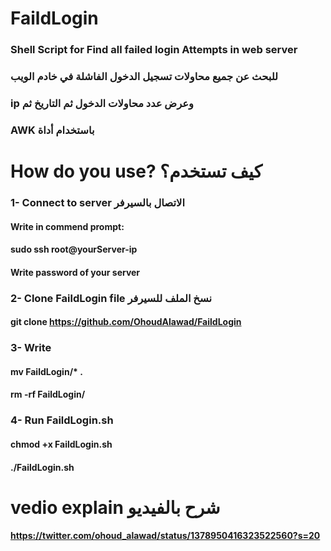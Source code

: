 # FaildLogin
### Shell Script for Find all failed login Attempts in web server
### للبحث عن جميع محاولات تسجيل الدخول الفاشلة في خادم الويب
### ip وعرض عدد محاولات الدخول ثم التاريخ ثم
### AWK باستخدام أداة 
 
# How do you use? كيف تستخدم؟
### 1- Connect to server الاتصال بالسيرفر
#### Write in commend prompt:
#### sudo ssh root@yourServer-ip
#### Write password of your server
### 2- Clone FaildLogin file نسخ الملف للسيرفر  
#### git clone https://github.com/OhoudAlawad/FaildLogin
### 3- Write
#### mv FaildLogin/* .
#### rm -rf FaildLogin/
### 4- Run FaildLogin.sh
#### chmod +x FaildLogin.sh
#### ./FaildLogin.sh
# vedio explain شرح بالفيديو
#### https://twitter.com/ohoud_alawad/status/1378950416323522560?s=20
 
 
